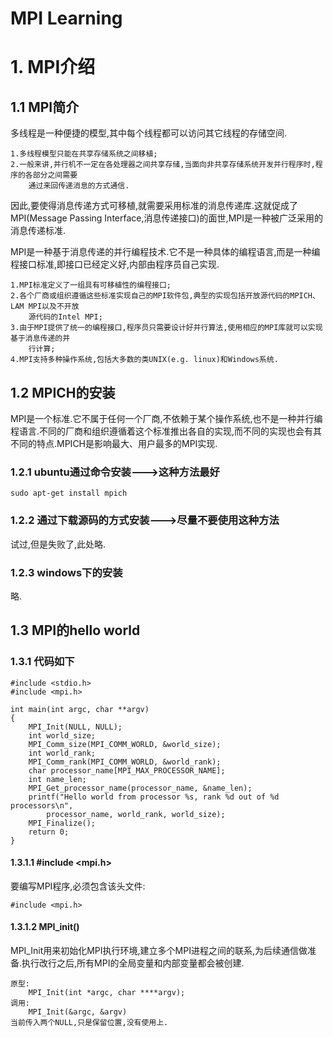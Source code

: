 # MPI Learning

# 1. MPI介绍

## 1.1 MPI简介

多线程是一种便捷的模型,其中每个线程都可以访问其它线程的存储空间.

	1.多线程模型只能在共享存储系统之间移植;
	2.一般来讲,并行机不一定在各处理器之间共享存储,当面向非共享存储系统开发并行程序时,程序的各部分之间需要
		通过来回传递消息的方式通信.

因此,要使得消息传递方式可移植,就需要采用标准的消息传递库.这就促成了MPI(Message Passing Interface,消息传递接口)的面世,MPI是一种被广泛采用的消息传递标准.

MPI是一种基于消息传递的并行编程技术.它不是一种具体的编程语言,而是一种编程接口标准,即接口已经定义好,内部由程序员自己实现.

	1.MPI标准定义了一组具有可移植性的编程接口;
	2.各个厂商或组织遵循这些标准实现自己的MPI软件包,典型的实现包括开放源代码的MPICH、LAM MPI以及不开放
		源代码的Intel MPI;
	3.由于MPI提供了统一的编程接口,程序员只需要设计好并行算法,使用相应的MPI库就可以实现基于消息传递的并
		行计算;
	4.MPI支持多种操作系统,包括大多数的类UNIX(e.g. linux)和Windows系统.

## 1.2 MPICH的安装

MPI是一个标准.它不属于任何一个厂商,不依赖于某个操作系统,也不是一种并行编程语言.不同的厂商和组织遵循着这个标准推出各自的实现,而不同的实现也会有其不同的特点.MPICH是影响最大、用户最多的MPI实现.

### 1.2.1 ubuntu通过命令安装--->这种方法最好

	sudo apt-get install mpich

### 1.2.2 通过下载源码的方式安装--->尽量不要使用这种方法

试过,但是失败了,此处略.

### 1.2.3 windows下的安装

略.

## 1.3 MPI的hello world

### 1.3.1 代码如下

	#include <stdio.h>
	#include <mpi.h>
	
	int main(int argc, char **argv)
	{
		MPI_Init(NULL, NULL);
		int world_size;
		MPI_Comm_size(MPI_COMM_WORLD, &world_size);
		int world_rank;
		MPI_Comm_rank(MPI_COMM_WORLD, &world_rank);
		char processor_name[MPI_MAX_PROCESSOR_NAME];
		int name_len;
		MPI_Get_processor_name(processor_name, &name_len);
		printf("Hello world from processor %s, rank %d out of %d processors\n",
			processor_name, world_rank, world_size);
		MPI_Finalize();
		return 0;
	}

#### 1.3.1.1 #include <mpi.h>

要编写MPI程序,必须包含该头文件:

	#include <mpi.h>

#### 1.3.1.2 MPI_init()

MPI_Init用来初始化MPI执行环境,建立多个MPI进程之间的联系,为后续通信做准备.执行改行之后,所有MPI的全局变量和内部变量都会被创建.

	原型:
		MPI_Init(int *argc, char ****argv);
	调用:
		MPI_Init(&argc, &argv)
	当前传入两个NULL,只是保留位置,没有使用上.

	





